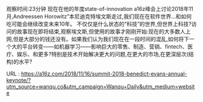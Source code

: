  
 观察时间:23分钟 
 现在在他的年度state-of-innovation a16z峰会上讨论2018年11月,Andreessen Horowitz”本尼迪克特埃文斯走过,我们现在在软件世界…和如何吃可能会继续改变未来10年。 
 不仅仅是什么状态的“科技”的世界,但世界上科技?访问的故事现在即将结束,观察埃文斯,但使用的故事才刚刚开始:现在的大多数人上网,但是大部分的钱还没有。如果我们认为我们现在在一段时间的混乱,如何将下一个大的平台转变——如机器学习——影响巨大的零售、制造、营销、fintech、医疗、娱乐、和更多?特别是技术开始解决更大的问题,在更大的市场,在更深层次(结构)的水平? 
  
   
  URL : https://a16z.com/2018/11/16/summit-2018-benedict-evans-annual-keynote/?utm_source=wanqu.co&utm_campaign=Wanqu+Daily&utm_medium=website